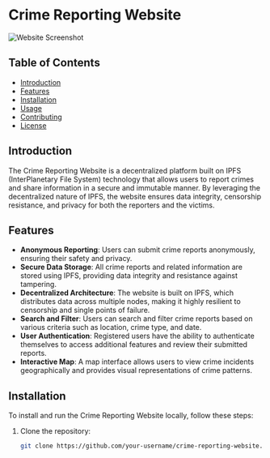 # Crime Reporting Website

![Website Screenshot](website_screenshot.png)

## Table of Contents

- [Introduction](#introduction)
- [Features](#features)
- [Installation](#installation)
- [Usage](#usage)
- [Contributing](#contributing)
- [License](#license)

## Introduction

The Crime Reporting Website is a decentralized platform built on IPFS (InterPlanetary File System) technology that allows users to report crimes and share information in a secure and immutable manner. By leveraging the decentralized nature of IPFS, the website ensures data integrity, censorship resistance, and privacy for both the reporters and the victims.

## Features

- **Anonymous Reporting**: Users can submit crime reports anonymously, ensuring their safety and privacy.
- **Secure Data Storage**: All crime reports and related information are stored using IPFS, providing data integrity and resistance against tampering.
- **Decentralized Architecture**: The website is built on IPFS, which distributes data across multiple nodes, making it highly resilient to censorship and single points of failure.
- **Search and Filter**: Users can search and filter crime reports based on various criteria such as location, crime type, and date.
- **User Authentication**: Registered users have the ability to authenticate themselves to access additional features and review their submitted reports.
- **Interactive Map**: A map interface allows users to view crime incidents geographically and provides visual representations of crime patterns.

## Installation

To install and run the Crime Reporting Website locally, follow these steps:

1. Clone the repository:

   ```bash
   git clone https://github.com/your-username/crime-reporting-website.git
